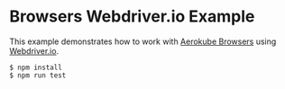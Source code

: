 # Browsers Webdriver.io Example

This example demonstrates how to work with [Aerokube Browsers](https://browsers.aerokube.com/) using [Webdriver.io](https://github.com/webdriverio/webdriverio).
```
$ npm install
$ npm run test
```
